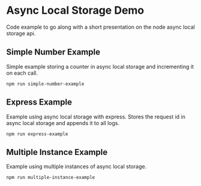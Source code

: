 # Async Local Storage Demo

Code example to go along with a short presentation on the node async local storage api.

## Simple Number Example

Simple example storing a counter in async local storage and incrementing it on each call.

```
npm run simple-number-example
```

## Express Example

Example using async local storage with express. Stores the request id in async local storage and appends it to all logs.

```
npm run express-example
```

## Multiple Instance Example

Example using multiple instances of async local storage.

```
npm run multiple-instance-example
```
